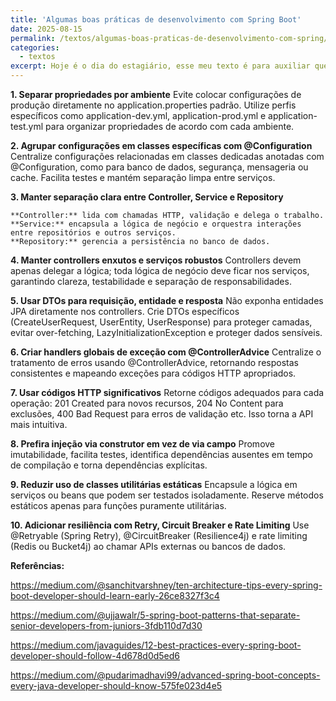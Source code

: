 ```yaml
---
title: 'Algumas boas práticas de desenvolvimento com Spring Boot'
date: 2025-08-15
permalink: /textos/algumas-boas-praticas-de-desenvolvimento-com-spring/
categories:
  - textos
excerpt: Hoje é o dia do estagiário, esse meu texto é para auxiliar quem esta procurando a sua primeira oportunidade para entrar no mercado de trabalho
---
```


**1. Separar propriedades por ambiente** Evite colocar configurações de produção diretamente no application.properties padrão. Utilize perfis específicos como application-dev.yml, application-prod.yml e application-test.yml para organizar propriedades de acordo com cada ambiente.

**2. Agrupar configurações em classes específicas com @Configuration** Centralize configurações relacionadas em classes dedicadas anotadas com @Configuration, como para banco de dados, segurança, mensageria ou cache. Facilita testes e mantém separação limpa entre serviços.

**3. Manter separação clara entre Controller, Service e Repository**

    **Controller:** lida com chamadas HTTP, validação e delega o trabalho.
    **Service:** encapsula a lógica de negócio e orquestra interações entre repositórios e outros serviços.
    **Repository:** gerencia a persistência no banco de dados.

**4. Manter controllers enxutos e serviços robustos** Controllers devem apenas delegar a lógica; toda lógica de negócio deve ficar nos serviços, garantindo clareza, testabilidade e separação de responsabilidades.

**5. Usar DTOs para requisição, entidade e resposta** Não exponha entidades JPA diretamente nos controllers. Crie DTOs específicos (CreateUserRequest, UserEntity, UserResponse) para proteger camadas, evitar over-fetching, LazyInitializationException e proteger dados sensíveis.

**6. Criar handlers globais de exceção com @ControllerAdvice** Centralize o tratamento de erros usando @ControllerAdvice, retornando respostas consistentes e mapeando exceções para códigos HTTP apropriados.

**7. Usar códigos HTTP significativos** Retorne códigos adequados para cada operação: 201 Created para novos recursos, 204 No Content para exclusões, 400 Bad Request para erros de validação etc. Isso torna a API mais intuitiva.

**8. Prefira injeção via construtor em vez de via campo** Promove imutabilidade, facilita testes, identifica dependências ausentes em tempo de compilação e torna dependências explícitas.

**9. Reduzir uso de classes utilitárias estáticas** Encapsule a lógica em serviços ou beans que podem ser testados isoladamente. Reserve métodos estáticos apenas para funções puramente utilitárias.

**10. Adicionar resiliência com Retry, Circuit Breaker e Rate Limiting** Use @Retryable (Spring Retry), @CircuitBreaker (Resilience4j) e rate limiting (Redis ou Bucket4j) ao chamar APIs externas ou bancos de dados.

**Referências:**

https://medium.com/@sanchitvarshney/ten-architecture-tips-every-spring-boot-developer-should-learn-early-26ce8327f3c4

https://medium.com/@ujjawalr/5-spring-boot-patterns-that-separate-senior-developers-from-juniors-3fdb110d7d30

https://medium.com/javaguides/12-best-practices-every-spring-boot-developer-should-follow-4d678d0d5ed6

https://medium.com/@pudarimadhavi99/advanced-spring-boot-concepts-every-java-developer-should-know-575fe023d4e5
